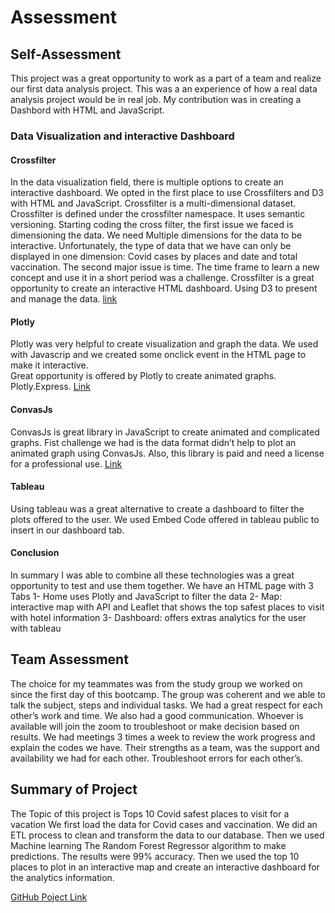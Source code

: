 # Assessment


## Self-Assessment

This project was a great opportunity to work as a part of a team and realize our first data analysis project. This was a an experience of how a real data analysis project would be in real job. My contribution was in creating a Dashbord with HTML and JavaScript.  

### Data Visualization and interactive Dashboard

#### Crossfilter 
In the data visualization field, there is multiple options to create an interactive dashboard. We opted in the first place to use Crossfilters and D3 with HTML and JavaScript. 
Crossfilter is a multi-dimensional dataset. Crossfilter is defined under the crossfilter namespace. It uses semantic versioning. 
Starting coding the cross filter, the first issue we faced is dimensioning the data. We need Multiple dimensions for the data to be interactive. Unfortunately, the type of data that we have can only be displayed in one dimension: Covid cases by places and date and total vaccination. 
The second major issue is time. The time frame to learn a new concept and use it in a short period was a challenge. 
Crossfilter is a great opportunity to create an interactive HTML dashboard. Using D3 to present and manage the data. 
[link ](https://github.com/icheung487/Final_Project/blob/main/Vacation%20Project/DashboardTest%20/CrossfilterTest.js)


#### Plotly 

Plotly was very helpful to create visualization and graph the data. We used with Javascrip and we created some onclick event in the HTML page to make it interactive.   
Great opportunity is offered by Plotly to create animated graphs. Plotly.Express. [Link](https://github.com/icheung487/Final_Project/blob/main/Vacation%20Project/plotting_data.ipynb)

#### ConvasJs

ConvasJs is great library in JavaScript to create animated and complicated graphs. Fist challenge we had is the data format didn’t help to plot an animated graph using ConvasJs. Also, this library is paid and need a license for a professional use.  [Link](https://github.com/icheung487/Final_Project/blob/main/Vacation%20Project/DashboardTest%20/ConvasJsTest.html)

#### Tableau 

Using tableau was a great alternative to create a dashboard to filter the plots offered to the user. We used Embed Code offered in tableau public to insert in our dashboard tab. 

 
 #### Conclusion 

In summary I was able to combine all these technologies was a great opportunity to test and use them together. We have an HTML page with 3 Tabs
1-	Home uses Plotly and JavaScript to filter the data 
2-	Map: interactive map with API and Leaflet that shows the top safest places to visit with hotel information 
3-	Dashboard: offers extras analytics for the user with tableau 



## Team Assessment

The choice for my teammates was from the study group we worked on since the first day of this bootcamp. The group was coherent and we able to talk the subject, steps and individual tasks. We had a great respect for each other’s work and time. We also had a good communication. 
Whoever is available will join the zoom to troubleshoot or make decision based on results. We had meetings 3 times a week to review the work progress and explain the codes we have. 
Their strengths as a team, was the support and availability we had for each other. Troubleshoot errors for each other’s. 



## Summary of Project


The Topic of this project is Tops 10 Covid safest places to visit for a vacation
We first load the data for Covid cases and vaccination. We did an ETL process to clean and transform the data to our database. Then we used Machine learning The Random Forest Regressor algorithm to make predictions. The results were 99% accuracy. Then we used the top 10 places to plot in an interactive map and create an interactive dashboard for the analytics information. 

[GitHub Poject Link](https://github.com/icheung487/Final_Project)
